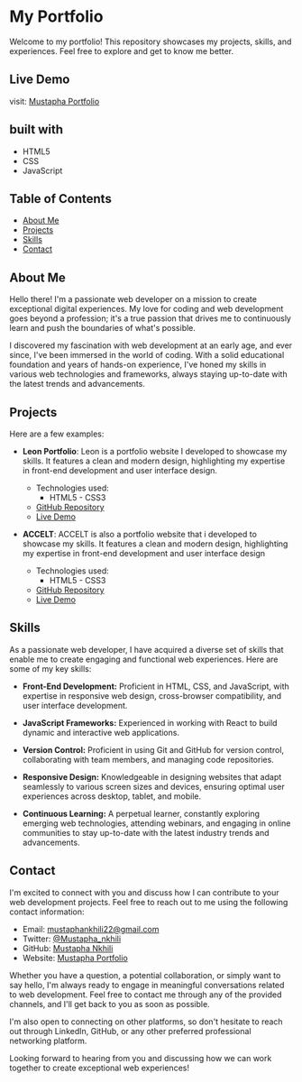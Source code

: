 # My Portfolio

Welcome to my portfolio! This repository showcases my projects, skills, and experiences. Feel free to explore and get to know me better.

## Live Demo 

visit: [Mustapha Portfolio](https://mustapha-nkhili.github.io/My-Portfolio/)

## built with 
- HTML5
- CSS
- JavaScript

## Table of Contents

- [About Me](#about-me)
- [Projects](#projects)
- [Skills](#skills)
- [Contact](#contact)

## About Me

Hello there! I'm a passionate web developer on a mission to create exceptional digital experiences. My love for coding and web development goes beyond a profession; it's a true passion that drives me to continuously learn and push the boundaries of what's possible.

I discovered my fascination with web development at an early age, and ever since, I've been immersed in the world of coding. With a solid educational foundation and years of hands-on experience, I've honed my skills in various web technologies and frameworks, always staying up-to-date with the latest trends and advancements.

## Projects

Here are a few examples:

- **Leon Portfolio**: Leon is a portfolio website I developed to showcase my skills. It features a clean and modern design, highlighting my expertise in front-end development and user interface design.

  - Technologies used: 
    - HTML5 - CSS3
  - [GitHub Repository](https://github.com/Mustapha-Nkhili/leon-portfolio)
  - [Live Demo](https://mustapha-nkhili.github.io/leon-portfolio/)


- **ACCELT**: ACCELT is also a portfolio website that i developed to showcase my skills. It features a clean and modern design, highlighting my expertise in front-end development and user interface design

  - Technologies used: 
    - HTML5 - CSS3
  - [GitHub Repository](https://github.com/Mustapha-Nkhili/ACCELT-portfolio)
  - [Live Demo](https://mustapha-nkhili.github.io/ACCELT-portfolio/)

## Skills

As a passionate web developer, I have acquired a diverse set of skills that enable me to create engaging and functional web experiences. Here are some of my key skills:

- **Front-End Development:** Proficient in HTML, CSS, and JavaScript, with expertise in responsive web design, cross-browser compatibility, and user interface development.

- **JavaScript Frameworks:** Experienced in working with React to build dynamic and interactive web applications.

- **Version Control:** Proficient in using Git and GitHub for version control, collaborating with team members, and managing code repositories.

- **Responsive Design:** Knowledgeable in designing websites that adapt seamlessly to various screen sizes and devices, ensuring optimal user experiences across desktop, tablet, and mobile.

- **Continuous Learning:** A perpetual learner, constantly exploring emerging web technologies, attending webinars, and engaging in online communities to stay up-to-date with the latest industry trends and advancements.



## Contact

I'm excited to connect with you and discuss how I can contribute to your web development projects. Feel free to reach out to me using the following contact information:

- Email: mustaphankhili22@gmail.com
- Twitter: [@Mustapha_nkhili](https://twitter.com/Mustapha_nkhili)
- GitHub: [Mustapha Nkhili](https://github.com/Mustapha-Nkhili/)
- Website: [Mustapha Portfolio](https://mustapha-nkhili.github.io/My-Portfolio/)

Whether you have a question, a potential collaboration, or simply want to say hello, I'm always ready to engage in meaningful conversations related to web development. Feel free to contact me through any of the provided channels, and I'll get back to you as soon as possible.

I'm also open to connecting on other platforms, so don't hesitate to reach out through LinkedIn, GitHub, or any other preferred professional networking platform.

Looking forward to hearing from you and discussing how we can work together to create exceptional web experiences!
